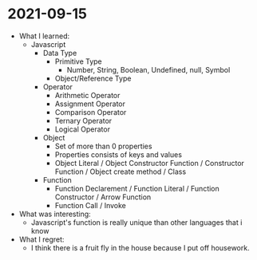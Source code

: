 # 2021-09-15

- What I learned: 
  - Javascript
    - Data Type
      - Primitive Type
        - Number, String, Boolean, Undefined, null, Symbol
      - Object/Reference Type
    - Operator
      - Arithmetic Operator
      - Assignment Operator
      - Comparison Operator
      - Ternary Operator
      - Logical Operator
    - Object
      - Set of more than 0 properties
      - Properties consists of keys and values
      - Object Literal / Object Constructor Function / Constructor Function / Object create method / Class
    - Function
      - Function Declarement / Function Literal / Function Constructor / Arrow Function
      - Function Call / Invoke
- What was interesting: 
  - Javascript's function is really unique than other languages that i know
- What I regret: 
  - I think there is a fruit fly in the house because I put off housework.